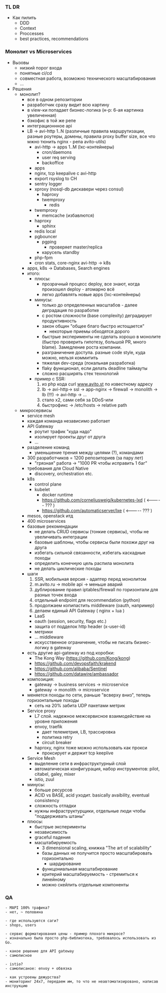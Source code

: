 ### TL DR 
* Как пилить
    * DDD
    * Context
    * Proccesses
    * best practices, recommendations

### Монолит vs Microservices
- Вызовы
	- низкий порог входа
	- понятные ci/cd
	- совместная работа, возможно технического масштабирования
	- ...
- Решения
	- монолит?
		- все в одном репозитории
		- разработчик сразу видит всю картину
		- в view-ки попадает бизнес-логика (н-р: 6-ая картинка увеличенная)
		- бэкофис в той же репе
		- интеграционнное api
		- LB -> avi-http 1..N (различные правила маршрутизации, разные роутеры, домены, правила proxy buffer size, все что мжно тюнить nginx - репа avito-utils)
            - avi-http -> apps 1..M (lxc-контейнеры)
                - cron/daemons
                - user req serving
                - backoffice
            - apps
            - nginx, tcp keepalive с avi-http
            - export rsyslog to CH
            - sentry logger
            - xproxy (nosql-db дискавери через consul)
                - haproxy
                - twemproxy
                    - redis
            - twemproxy
                - memcache (избавлются)
            - haproxy
                - sphinx
            - redis local
            - pgbouncer
                - pgping
                    - проверяет master/replica
                - карусель standby
            - php-fpm
            - cron stats, core-nginx
            avi-http -> k8s
		- apps, k8s -> Databases, Search engines
		- итого:
			- плюсы:
				+ прозрачный процесс deploy, все знают, когда произошел deploy - атомарно всё
				+ легко добавлять новые apps (lxc-контейнеры)
			- минусы:
				- только до определенных масштабов - далее деградация по разработке
				- с ростом сложности (base complexity) деградирует продуктивность
  				- закон общин "общее благо быстро истощается"
					- некоторые приемы обходятся дорого
				- быстрые эксперименты не сделать хорошо в монолите (быстро проверить гипотезу, большой PR, много blame). Замедление роста компании.
				- разграничение доступа. разные code style, куда можно, нельзя коммитить
				- тяжелая dev-среда (локальная разработка)
				- flaky функционал, если делать deadline таймауты
				- сложно расширять стек технологий
			- пример с SSR:
                1) из php кода curl www.avito.st по известному адресу
                2) lb -> avi-http-> ssl -> app-nginx -> firewall -> monolith -> lb (!!!) -> avi-http -> ...
                3) стало x2, сами себя за DDoS-или
                4) быстрофикс -> /etc/hosts -> relative path
	- микросервисы
		- service mesh
		- каждая команда независимо работает
		- API Gateway
			- роутит трафик "куда надо"
			- изолирует проекты друг от друга
			- ...
		- разделение команд
			- уменьшение трения между целями (?), командами
		- 300 разработчиков = 1200 репозиториев (за пару лет)
			- "грязная" работа -> "1000 PR чтобы исправить 1 баг"
		- требования для Cloud Native
			- discovery, orchestration etc.
		- k8s
			- control plane
			- kubelet
				- docker runtime
				- https://github.com/corneliusweig/kubernetes-lxd ( <----- ??? )
				- https://github.com/automaticserver/lxe ( <----- ??? )
		- mesos, openstack итд
		- 400 microservices
		- базовые рекомендации
			- не делать СRUD сервисы (тонкие сервисы), чтобы не увеличивать интеграции
			- базовые шаблоны, чтобы сервисы были похожи друг на друга
			- избегать сильной связанности, избегать каскадные походы
			- определить конечную цель распила монолита
			- не делать циклические походы
		- шаги
            1) SSR, мобильная версия - адаптер перед монолитом
            2) m.avito.ru -> mobile api -> меньше аварий
            3) дублирование правил iptables/firewall по горизонтали для разных точек входа
            4) отдельный endpoint для recommendation (python)
            5) продолжаем копипастить middleware (oauth, например)
            6) делаем единый API Gateway ( nginx + lua )
            - LaaS
            - oauth (session, security, flags etc.)
            - защита от подделок http header (x-user-id)
            - метрики
            - ... middleware
            - искусственное ограничение, чтобы не писать бизнес-логику в gateway
		- есть другие api-gateway из под коробки:
			- The Kong Way (https://github.com/Kong/kong)
			- https://github.com/devopsfaith/krakend
			- https://github.com/alibaba/Sentinel
			- https://github.com/datawire/ambassador
		- композиция:
			- gateway -> business services -> microservice
			- gateway -> monolith -> microservice
		- меняется походы по сети, раньше "всверху вниз", теперь горизонтальные походы
			- сеть на 20% забита UDP пакетами метрик
		- Service proxy
			- L7 слой. надежное межсервисное взаимодействие на уровне приложения
			- envoy, traefik
				- дает телеметрия, LB, трассировка
				- политика retry
				- circuit breaker
			- haproxy, nginx тоже можно использовать как прокси
				- проксирует и держит tcp keeplive
		- Service Mesh
			- выделение сети в инфраструктурный слой
			- автоматическая конфигурация, набор инструментов: pilot, citabel, galey, mixer
			- istio, zuul
		- минусы:
			- больше ресурсов
			- ACID vs BASE, acid уходит. basically avaibility, eventual consistency
			- сложность отладки
			- нужны инфраструктурщики, отдельные люди чтобы "поддерживать штаны"
		- плюсы:
			- быстрые эксперименты
			- независимость
			- graceful падения
			- масштабируемость
				- 3 dimensional scaling, книжка "The art of scalability"
				- базы данных не получится просто масштабировать горизонтально
					- шардирование
				- функцониальная масштабирование
				- критерий масштабируемость - стремиться к линейному
				- можно скейлить отдельные компоненты

### QA
```
- MAPI 100% трафика?
- нет, ~ половина

- где используются саги?
- shops, users

- сервис форматирования цены - пример плохого микросе?
- изначально была просто php-библиотека, требовалось использовать из Go.

- какое решение для API gateway
- самописное

- istio?
- самописаное: envoy + обвязка

- как устроены дежурства?
- мониторинг 24x7, передаем им, то что не неавтоматизировано, написав инструкцию
```